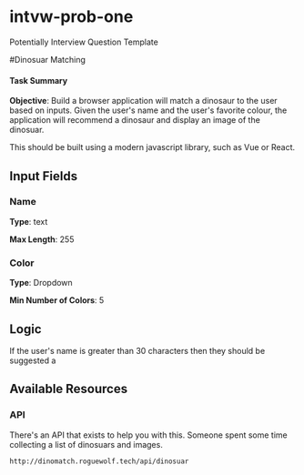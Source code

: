 # intvw-prob-one
Potentially Interview Question Template

#Dinosuar Matching

#### Task Summary
**Objective**: Build a browser application will match a dinosaur to the user based on inputs. Given the user's name and the user's favorite colour, the application will recommend a dinosaur and display an image of the dinosuar.

This should be built using a modern javascript library, such as Vue or React.

## Input Fields
### Name
**Type**: text

**Max Length**: 255

### Color
**Type**: Dropdown

**Min Number of Colors**: 5

## Logic
If the user's name is greater than 30 characters then they should be suggested a 

## Available Resources
### API
There's an API that exists to help you with this. Someone spent some time collecting a list of dinosuars and images.
```
http://dinomatch.roguewolf.tech/api/dinosuar
```
